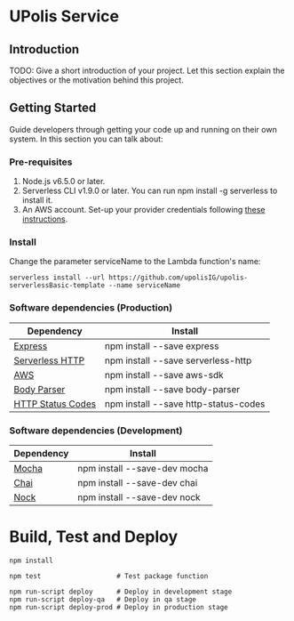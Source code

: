 # UPolis Service

## Introduction

TODO: Give a short introduction of your project. Let this section explain the objectives or the motivation behind this project.

## Getting Started

Guide developers through getting your code up and running on their own system. In this section you can talk about:

### Pre-requisites

1. Node.js v6.5.0 or later.
2. Serverless CLI v1.9.0 or later. You can run npm install -g serverless to install it.
3. An AWS account. Set-up your provider credentials following [these instructions](https://serverless.com/framework/docs/providers/aws/guide/credentials/).

### Install

Change the parameter serviceName to the Lambda function's name:

```
serverless install --url https://github.com/upolisIG/upolis-serverlessBasic-template --name serviceName
```

### Software dependencies (Production)

|Dependency|Install|
|-|-|
|[Express](https://expressjs.com/es/)|npm install --save express|
|[Serverless HTTP](https://www.npmjs.com/package/serverless-http)|npm install --save serverless-http|
|[AWS](https://aws.amazon.com/es/sdk-for-node-js/)|npm install --save aws-sdk|
|[Body Parser](https://www.npmjs.com/package/body-parser)|npm install --save body-parser|
|[HTTP Status Codes](https://www.npmjs.com/package/http-status-codes)|npm install --save http-status-codes|

### Software dependencies (Development)

|Dependency|Install|
|-|-|
|[Mocha](https://mochajs.org/)|npm install --save-dev mocha|
|[Chai](https://www.chaijs.com/)|npm install --save-dev chai|
|[Nock](https://www.npmjs.com/package/nock)|npm install --save-dev nock|


# Build, Test and Deploy

```
npm install

npm test                   # Test package function

npm run-script deploy      # Deploy in development stage
npm run-script deploy-qa   # Deploy in qa stage
npm run-script deploy-prod # Deploy in production stage
```
